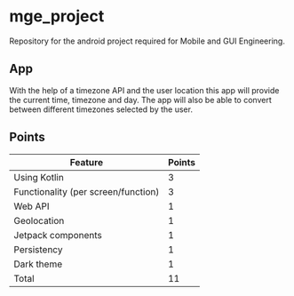 # mge_project
Repository for the android project required for Mobile and GUI Engineering.

## App
With the help of a timezone API and the user location this app will provide the current time, timezone and day.
The app will also be able to convert between different timezones selected by the user.

## Points

|Feature|Points|
|-|-|
|Using Kotlin |3|
|Functionality (per screen/function) |3|
|Web API|1|
|Geolocation|1|
|Jetpack components|1|
|Persistency|1|
|Dark theme|1|
|Total|11|

##
